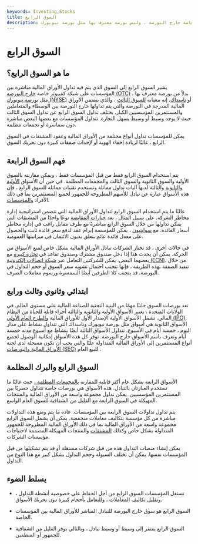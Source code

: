 ```yaml
---
keywords: Investing,Stocks
title: السوق الرابع
description: السوق الرابع هو سوق يتداول الأوراق المالية على شبكة خاصة خارج البورصة ، وليس بورصة معترف بها مثل بورصة نيويورك.
---
```


# السوق الرابع
## ما هو السوق الرابع؟

يشير السوق الرابع إلى السوق الذي يتم فيه تداول الأوراق المالية مباشرة بين المؤسسات على شبكة كمبيوتر خاصة [خارج البورصة (OTC)](/otc) ، بدلاً من بورصة معترف بها مثل [بورصة نيويورك (NYSE)](/nyse) أو [ناسداك](/nasdaq). إنه مشابه [للسوق الثالث](/thirdmarket) ، والذي يتضمن الأوراق المالية المدرجة في البورصة والتي يتم تداولها خارج البورصة بين الوسطاء والمتعاملين والمستثمرين المؤسسيين الكبار. يختلف تداول السوق الرابع عن تداول السوق الثالث حيث لا يوجد وسيط أو وسيط يسهل التجارة. تتداول المؤسسات مع بعضها البعض مباشرة دون سماسرة أو تجمعات مظلمة.

يمكن للمؤسسات تداول أنواع مختلفة من الأوراق المالية وعقود المشتقات في السوق الرابع ، غالبًا لزيادة إخفاء الهوية أو لإحداث صفقات كبيرة دون تحريك السوق.

## فهم السوق الرابعة

يتم استخدام السوق الرابع فقط من قبل المؤسسات فقط ، ويمكن مقارنته بالسوق الأولية والسوق الثانوية والسوق الثالث والمجمعات المظلمة. في حين أن الأسواق [الأولية](/primarymarket) [والثانوية](/secondarymarket) والثالثة لديها آليات تداول مماثلة وتستخدم تقنيات مماثلة للسوق الرابع ، فإن هذه الأسواق عبارة عن تبادل للأسهم المطروحة للجمهور لجميع المستثمرين بما في ذلك الأفراد [والمؤسسات](/retailinvestor).

غالبًا ما يتم استخدام السوق الرابع لتداول الأوراق المالية التي تتضمن استراتيجية إدارة مخاطر الشركة. على سبيل المثال ، تعد [خيارات المقايضة](/swaption) نوعًا واحدًا من المشتقات التي يمكن تداولها من خلال السوق الرابع مباشرةً مع طرف مقابل راغب في إدارة مخاطر أسعار الفائدة. مع [سوابتيون](/put-swaption) ، يمكن للمؤسسة إبرام عقد لدفع سعر فائدة ثابت والحصول على معدل فائدة عائم يتعلق بديون الائتمان في ميزانيتها العمومية.

في حالات أخرى ، قد تختار الشركات تبادل الأوراق المالية بشكل خاص لمنع الأسواق من الحركة. يمكن أن يحدث هذا إذا دخل صندوق مشترك وصندوق تقاعد في [تجارة كبيرة](/blocktrade) مع بعضهما البعض. يمكن للشركتين التعامل عبر [شبكة اتصالات إلكترونية (ECN)](/ecn). من خلال تنفيذ الصفقة بهذه الطريقة ، فإنها تتجنب احتمال تشويه سعر السوق أو حجم التداول في البورصة. قد يتجنب كلا الطرفين أيضًا السمسرة ورسوم معاملات الصرف.

## ابتدائي وثانوي وثالث ورابع

تعد بورصات السوق جانبًا مهمًا من البنية التحتية للصناعة المالية على مستوى العالم. في الولايات المتحدة ، تعتبر الأسواق الأولية والثانوية والثالثة أجزاء قابلة للحياة من النظام المالي. تشمل الأسواق الأولية الإصدار الأول للأوراق المالية [والطرح العام الأولي (IPO)](/ipo). الأسواق الثانوية هي أسواق مثل بورصة نيويورك وناسداك التي تتداول بنشاط على مدار اليوم ، خمسة أيام في الأسبوع. تتداول الأسواق الثالثة أيضًا بنشاط مع أسبوع مدته خمسة أيام وتعرف باسم الأسواق خارج البورصة. توفر كل هذه الأسواق إمكانية الوصول لجميع أنواع المستثمرين إلى الأوراق المالية المتداولة علنًا والتي يجب أن تكون مسجلة لدى لجنة [الأوراق المالية والبورصات (SEC)](/sec) للبيع العام .

## السوق الرابع والبرك المظلمة

الأسواق الرابعة بشكل عام أكثر قابلية للمقارنة [بالمجمعات المظلمة ،](/dark-pool) حيث غالبًا ما تستخدم العبارتان بالتبادل. هذه الأسواق هي بورصات خاصة تتداول حصريًا بين المستثمرين المؤسسيين. يمكن تداول مجموعة واسعة من الأوراق المالية والمنتجات المهيكلة في السوق الرابعة مع القليل من الشفافية للسوق العام الواسع.

يتم تداول تداولات السوق الرابعة بين المؤسسات. عادة ما يتم وضع هذه التداولات مباشرة من كل مؤسسة بتكاليف معاملات منخفضة. يمكن أن يشمل السوق الرابع مجموعة واسعة من الأوراق المالية بما في ذلك الأوراق المالية المطروحة للجمهور المتداولة بشكل خاص وكذلك [المشتقات](/derivative) والمنتجات المهيكلة المصممة لاحتياجات مؤسسات الشركات.

يمكن إنشاء منصات التداول هذه من قبل شركات مستقلة أو قد يتم تشكيلها من قبل المؤسسات نفسها. يمكن أن تختلف السيولة وحجم التداول بشكل كبير مع هذا النوع من التداول.

## يسلط الضوء

- تستغل المؤسسات السوق الرابع من أجل الحفاظ على خصوصية أنشطة التداول ، وتقليل تكاليف المعاملات ، وللتعامل بأحجام كبيرة دون تحريك الأسواق.

- السوق الرابع هو سوق خارج البورصة للتبادل المباشر للأوراق المالية بين المؤسسات الخاصة.

- السوق الرابع يفتقر إلى وسيط أو وسيط تبادل ، وبالتالي يوفر القليل من الشفافية للجمهور أو المنظمين.

